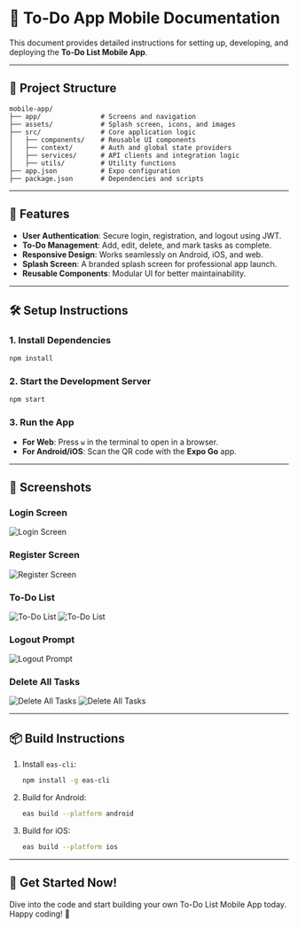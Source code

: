# 📱 To-Do App Mobile Documentation

This document provides detailed instructions for setting up, developing, and deploying the **To-Do List Mobile App**.

---

## 📂 Project Structure

```
mobile-app/
├── app/               # Screens and navigation
├── assets/            # Splash screen, icons, and images
├── src/               # Core application logic
│   ├── components/    # Reusable UI components
│   ├── context/       # Auth and global state providers
│   ├── services/      # API clients and integration logic
│   ├── utils/         # Utility functions
├── app.json           # Expo configuration
├── package.json       # Dependencies and scripts
```

---

## 🚀 Features

- **User Authentication**: Secure login, registration, and logout using JWT.
- **To-Do Management**: Add, edit, delete, and mark tasks as complete.
- **Responsive Design**: Works seamlessly on Android, iOS, and web.
- **Splash Screen**: A branded splash screen for professional app launch.
- **Reusable Components**: Modular UI for better maintainability.

---

## 🛠️ Setup Instructions

### 1. Install Dependencies
```bash
npm install
```

### 2. Start the Development Server
```bash
npm start
```

### 3. Run the App
- **For Web**: Press `w` in the terminal to open in a browser.
- **For Android/iOS**: Scan the QR code with the **Expo Go** app.

---

## 📸 Screenshots

### Login Screen
![Login Screen](./screenshots/login-screen.jpeg)

### Register Screen
![Register Screen](./screenshots/register-screen.jpeg)

### To-Do List
![To-Do List](./screenshots/empty-todos-screen.jpeg)
![To-Do List](./screenshots/todos-screen.jpeg)

### Logout Prompt
![Logout Prompt](./screenshots/logout-screen.jpeg)

### Delete All Tasks
![Delete All Tasks](./screenshots/delete-all-tasks-confirmation.jpeg)
![Delete All Tasks](./screenshots/all-tasks-deleted.jpeg)

---

## 📦 Build Instructions

1. Install `eas-cli`:
   ```bash
   npm install -g eas-cli
   ```
2. Build for Android:
   ```bash
   eas build --platform android
   ```
3. Build for iOS:
   ```bash
   eas build --platform ios
   ```

<!-- --- -->

<!-- ## 📄 License

This project is licensed under the [MIT License](../LICENSE). -->

---

## 🎉 Get Started Now!

Dive into the code and start building your own To-Do List Mobile App today. Happy coding! 🚀